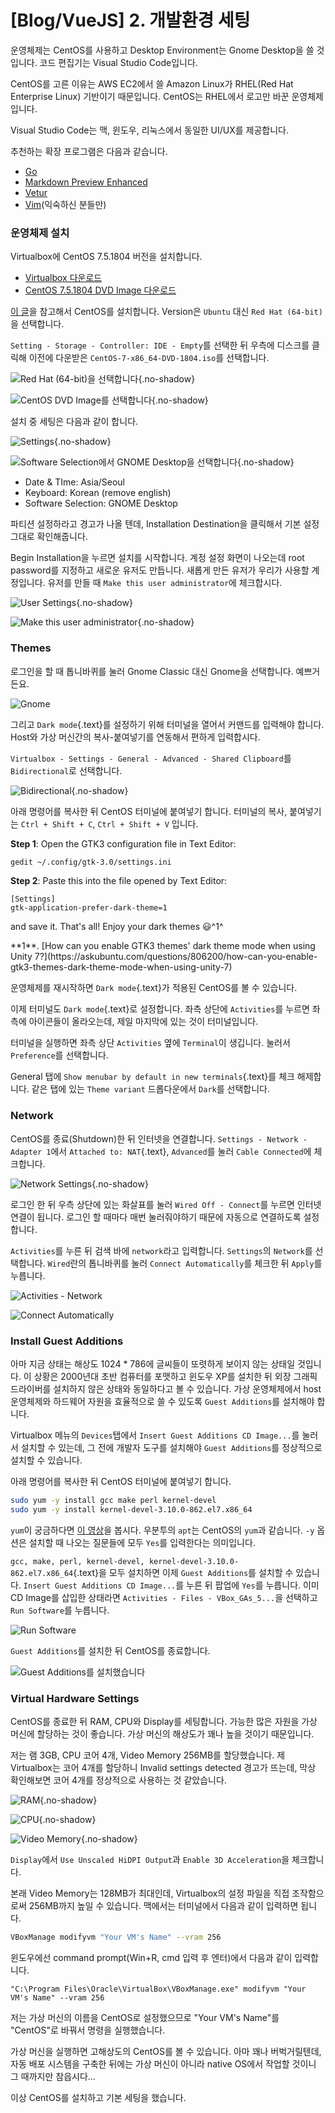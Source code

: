 # [Blog/VueJS] 2. 개발환경 세팅

운영체제는 CentOS를 사용하고 Desktop Environment는 Gnome Desktop을 쓸 것입니다. 코드 편집기는 Visual Studio Code입니다. 

CentOS를 고른 이유는 AWS EC2에서 쓸 Amazon Linux가 RHEL(Red Hat Enterprise Linux) 기반이기 때문입니다. CentOS는 RHEL에서 로고만 바꾼 운영체제입니다.

Visual Studio Code는 맥, 윈도우, 리눅스에서 동일한 UI/UX를 제공합니다.

추천하는 확장 프로그램은 다음과 같습니다.

- [Go](https://marketplace.visualstudio.com/items?itemName=ms-vscode.Go)
- [Markdown Preview Enhanced](https://marketplace.visualstudio.com/items?itemName=shd101wyy.markdown-preview-enhanced)
- [Vetur](https://marketplace.visualstudio.com/items?itemName=octref.vetur)
- [Vim](https://marketplace.visualstudio.com/items?itemName=vscodevim.vim)(익숙하신 분들만)

### 운영체제 설치
Virtualbox에 CentOS 7.5.1804 버전을 설치합니다.

- [Virtualbox 다운로드](https://www.virtualbox.org/wiki/Downloads)
- [CentOS 7.5.1804 DVD Image 다운로드](http://isoredirect.centos.org/centos/7/isos/x86_64/CentOS-7-x86_64-DVD-1804.iso)

[이 글]( https://www.instructables.com/id/How-to-install-Linux-on-your-Windows/ 
)을 참고해서 CentOS를 설치합니다. Version은 `Ubuntu` 대신 `Red Hat (64-bit)`을 선택합니다.

`Setting - Storage - Controller: IDE - Empty`를 선택한 뒤 우측에 디스크를 클릭해 이전에 다운받은 `CentOS-7-x86_64-DVD-1804.iso`를 선택합니다.

![Red Hat (64-bit)을 선택합니다](https://cdn.myeongjae.kim/blog/2018/10/vbox-os-version.png){.no-shadow}


![CentOS DVD Image를 선택합니다](https://cdn.myeongjae.kim/blog/2018/10/choose-centos-iso.png){.no-shadow}

설치 중 세팅은 다음과 같이 합니다.

![Settings](https://cdn.myeongjae.kim/blog/2018/10/initial-settings.png){.no-shadow}

![Software Selection에서 GNOME Desktop을 선택합니다](https://cdn.myeongjae.kim/blog/2018/10/choose-gnome.png){.no-shadow}

- Date & TIme: Asia/Seoul
- Keyboard: Korean (remove english)
- Software Selection: GNOME Desktop

파티션 설정하라고 경고가 나올 텐데, Installation Destination을 클릭해서 기본 설정 그대로 확인해줍니다.

Begin Installation을 누르면 설치를 시작합니다. 계정 설정 화면이 나오는데 root password를 지정하고 새로운 유저도 만듭니다. 새롭게 만든 유저가 우리가 사용할 계정입니다. 유저를 만들 때 `Make this user administrator`에 체크합시다.

![User Settings](https://cdn.myeongjae.kim/blog/2018/10/initial-settings.png){.no-shadow}

![Make this user administrator](https://cdn.myeongjae.kim/blog/2018/10/new-user.png){.no-shadow}

### Themes

로그인을 할 때 톱니바퀴를 눌러 Gnome Classic 대신 Gnome을 선택합니다. 예쁘거든요.

![Gnome](https://cdn.myeongjae.kim/blog/2018/10/login-gnome.png)

그리고 `Dark mode`{.text}를 설정하기 위해 터미널을 열어서 커맨드를 입력해야 합니다. Host와 가상 머신간의 복사-붙여넣기를 연동해서 편하게 입력합시다.

`Virtualbox - Settings - General - Advanced - Shared Clipboard`를 `Bidirectional`로 선택합니다.

![Bidirectional](https://cdn.myeongjae.kim/blog/2018/10/copy-paste.png){.no-shadow}

아래 명령어를 복사한 뒤 CentOS 터미널에 붙여넣기 합니다. 터미널의 복사, 붙여넣기는 `Ctrl + Shift + C`, `Ctrl + Shift + V` 입니다.

**Step 1**: Open the GTK3 configuration file in Text Editor:

```bash
gedit ~/.config/gtk-3.0/settings.ini
```

**Step 2**: Paste this into the file opened by Text Editor:

```
[Settings]
gtk-application-prefer-dark-theme=1
```

and save it. That's all! Enjoy your dark themes 😃^1^

<p class="footnote">**1**. [How can you enable GTK3 themes' dark theme mode when using Unity 7?](https://askubuntu.com/questions/806200/how-can-you-enable-gtk3-themes-dark-theme-mode-when-using-unity-7)</p>

운영체제를 재시작하면 `Dark mode`{.text}가 적용된 CentOS를 볼 수 있습니다.

이제 터미널도 `Dark mode`{.text}로 설정합니다. 좌측 상단에 `Activities`를 누르면 좌측에 아이콘들이 올라오는데, 제일 마지막에 있는 것이 터미널입니다.

터미널을 실행하면 좌측 상단 `Activities` 옆에 `Terminal`이 생깁니다. 눌러서 `Preference`를 선택합니다.

General 탭에 `Show menubar by default in new terminals`{.text}를 체크 해제합니다. 같은 탭에 있는 `Theme variant` 드롭다운에서 `Dark`를 선택합니다.

### Network

CentOS를 종료(Shutdown)한 뒤 인터넷을 연결합니다. `Settings - Network - Adapter 1`에서 `Attached to: NAT`{.text}, `Advanced`를 눌러 `Cable Connected`에 체크합니다.

![Network Settings](https://cdn.myeongjae.kim/blog/2018/10/network-settings.png){.no-shadow}

로그인 한 뒤 우측 상단에 있는 화살표를 눌러 `Wired Off - Connect`를 누르면 인터넷 연결이 됩니다. 로그인 할 때마다 매번 눌러줘야하기 때문에 자동으로 연결하도록 설정합니다.

`Activities`를 누른 뒤 검색 바에 `network`라고 입력합니다. `Settings`의 `Network`를 선택합니다. `Wired`란의 톱니바퀴를 눌러 `Connect Automatically`를 체크한 뒤 `Apply`를 누릅니다.

![Activities - Network](https://cdn.myeongjae.kim/blog/2018/10/activites-network.png)

![Connect Automatically](https://cdn.myeongjae.kim/blog/2018/10/connect-automatically.png)

### Install Guest Additions

아마 지금 상태는 해상도 1024 * 786에 글씨들이 또렷하게 보이지 않는 상태일 것입니다. 이 상황은 2000년대 초반 컴퓨터를 포맷하고 윈도우 XP를 설치한 뒤 외장 그래픽 드라이버를 설치하지 않은 상태와 동일하다고 볼 수 있습니다. 가상 운영체제에서 host 운영체제와 하드웨어 자원을 효율적으로 쓸 수 있도록 `Guest Additions`를 설치해야 합니다.

Virtualbox 메뉴의 `Devices`탭에서 `Insert Guest Additions CD Image...`를 눌러서 설치할 수 있는데, 그 전에 개발자 도구를 설치해야 `Guest Additions`를 정상적으로 설치할 수 있습니다.

아래 명령어를 복사한 뒤 CentOS 터미널에 붙여넣기 합니다.

```bash
sudo yum -y install gcc make perl kernel-devel
sudo yum -y install kernel-devel-3.10.0-862.el7.x86_64
```

`yum`이 궁금하다면 [이 영상](https://opentutorials.org/module/2538/14180)을 봅시다. 우분투의 `apt`는 CentOS의 `yum`과 같습니다. `-y` 옵션은 설치할 때 나오는 질문들에 모두 `Yes`를 입력한다는 의미입니다.

`gcc, make, perl, kernel-devel, kernel-devel-3.10.0-862.el7.x86_64`{.text}을 모두 설치하면 이제 `Guest Additions`를 설치할 수 있습니다. `Insert Guest Additions CD Image...`를 누른 뒤 팝업에 `Yes`를 누릅니다. 이미 CD Image를 삽입한 상태라면 `Activities - Files - VBox_GAs_5...`을 선택하고 `Run Software`를 누릅니다.

![Run Software](https://cdn.myeongjae.kim/blog/2018/10/run_software.png)

`Guest Additions`를 설치한 뒤 CentOS를 종료합니다.

![Guest Additions를 설치했습니다](https://cdn.myeongjae.kim/blog/2018/10/guest-addition-installed.png)

### Virtual Hardware Settings

CentOS를 종료한 뒤 RAM, CPU와 Display를 세팅합니다. 가능한 많은 자원을 가상 머신에 할당하는 것이 좋습니다. 가상 머신의 해상도가 꽤나 높을 것이기 때문입니다.

저는 램 3GB, CPU 코어 4개, Video Memory 256MB를 할당했습니다. 제 Virtualbox는 코어 4개를 할당하니 Invalid settings detected 경고가 뜨는데, 막상 확인해보면 코어 4개를 정상적으로 사용하는 것 같았습니다.

![RAM](https://cdn.myeongjae.kim/blog/2018/10/ram.png){.no-shadow}

![CPU](https://cdn.myeongjae.kim/blog/2018/10/cpu.png){.no-shadow}

![Video Memory](https://cdn.myeongjae.kim/blog/2018/10/video-memory.png){.no-shadow}

`Display`에서 `Use Unscaled HiDPI Output`과 `Enable 3D Acceleration`을 체크합니다.

본래 Video Memory는 128MB가 최대인데, Virtualbox의 설정 파일을 직접 조작함으로써 256MB까지 높일 수 있습니다. 맥에서는 터미널에서 다음과 같이 입력하면 됩니다.

```bash
VBoxManage modifyvm "Your VM's Name" --vram 256
```

윈도우에선 command prompt(Win+R, cmd 입력 후 엔터)에서 다음과 같이 입력합니다.

```
"C:\Program Files\Oracle\VirtualBox\VBoxManage.exe" modifyvm "Your VM's Name" --vram 256
```

저는 가상 머신의 이름을 CentOS로 설정했으므로 "Your VM's Name"를 "CentOS"로 바꿔서 명령을 실행했습니다.

가상 머신을 실행하면 고해상도의 CentOS를 볼 수 있습니다. 아마 꽤나 버벅거릴텐데, 자동 배포 시스템을 구축한 뒤에는 가상 머신이 아니라 native OS에서 작업할 것이니 그 때까지만 참읍시다...

이상 CentOS를 설치하고 기본 세팅을 했습니다.